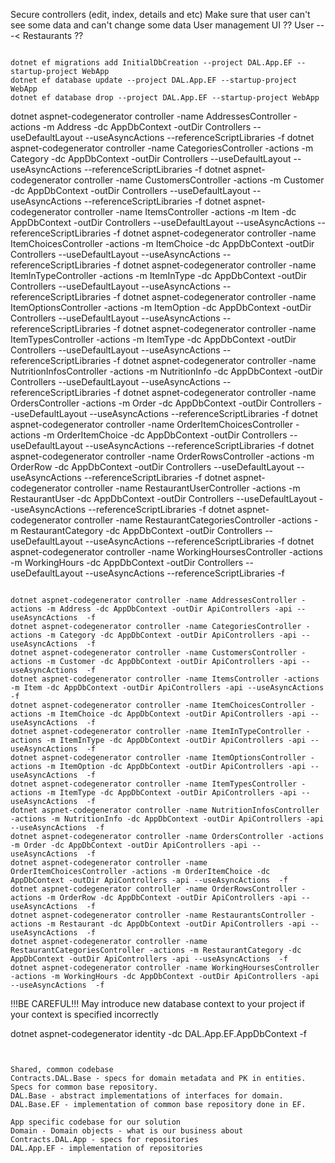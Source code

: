 

Secure controllers (edit, index, details and etc) Make sure that user can't see some data and can't change some data
User management UI ??
User ---< Restaurants ??

~~~~~~~~~~~~~~~~~~~~~~~~~~~~~~~~~

dotnet ef migrations add InitialDbCreation --project DAL.App.EF --startup-project WebApp
dotnet ef database update --project DAL.App.EF --startup-project WebApp
dotnet ef database drop --project DAL.App.EF --startup-project WebApp

~~~~~~~~~~~~~~~~~~~~~~~~~~~~~~~~~

dotnet aspnet-codegenerator controller -name AddressesController -actions -m Address -dc AppDbContext -outDir Controllers --useDefaultLayout --useAsyncActions --referenceScriptLibraries -f
dotnet aspnet-codegenerator controller -name CategoriesController -actions -m Category -dc AppDbContext -outDir Controllers --useDefaultLayout --useAsyncActions --referenceScriptLibraries -f
dotnet aspnet-codegenerator controller -name CustomersController -actions -m Customer -dc AppDbContext -outDir Controllers --useDefaultLayout --useAsyncActions --referenceScriptLibraries -f
dotnet aspnet-codegenerator controller -name ItemsController -actions -m Item -dc AppDbContext -outDir Controllers --useDefaultLayout --useAsyncActions --referenceScriptLibraries -f
dotnet aspnet-codegenerator controller -name ItemChoicesController -actions -m ItemChoice -dc AppDbContext -outDir Controllers --useDefaultLayout --useAsyncActions --referenceScriptLibraries -f
dotnet aspnet-codegenerator controller -name ItemInTypeController -actions -m ItemInType -dc AppDbContext -outDir Controllers --useDefaultLayout --useAsyncActions --referenceScriptLibraries -f
dotnet aspnet-codegenerator controller -name ItemOptionsController -actions -m ItemOption -dc AppDbContext -outDir Controllers --useDefaultLayout --useAsyncActions --referenceScriptLibraries -f
dotnet aspnet-codegenerator controller -name ItemTypesController -actions -m ItemType -dc AppDbContext -outDir Controllers --useDefaultLayout --useAsyncActions --referenceScriptLibraries -f
dotnet aspnet-codegenerator controller -name NutritionInfosController -actions -m NutritionInfo -dc AppDbContext -outDir Controllers --useDefaultLayout --useAsyncActions --referenceScriptLibraries -f
dotnet aspnet-codegenerator controller -name OrdersController -actions -m Order -dc AppDbContext -outDir Controllers --useDefaultLayout --useAsyncActions --referenceScriptLibraries -f
dotnet aspnet-codegenerator controller -name OrderItemChoicesController -actions -m OrderItemChoice -dc AppDbContext -outDir Controllers --useDefaultLayout --useAsyncActions --referenceScriptLibraries -f
dotnet aspnet-codegenerator controller -name OrderRowsController -actions -m OrderRow -dc AppDbContext -outDir Controllers --useDefaultLayout --useAsyncActions --referenceScriptLibraries -f
dotnet aspnet-codegenerator controller -name RestaurantUserController -actions -m RestaurantUser -dc AppDbContext -outDir Controllers --useDefaultLayout --useAsyncActions --referenceScriptLibraries -f
dotnet aspnet-codegenerator controller -name RestaurantCategoriesController -actions -m RestaurantCategory -dc AppDbContext -outDir Controllers --useDefaultLayout --useAsyncActions --referenceScriptLibraries -f
dotnet aspnet-codegenerator controller -name WorkingHoursesController -actions -m WorkingHours -dc AppDbContext -outDir Controllers --useDefaultLayout --useAsyncActions --referenceScriptLibraries -f

~~~~~~~~~~~~~~~~~~~~~~~~~~~~~~~~~

dotnet aspnet-codegenerator controller -name AddressesController -actions -m Address -dc AppDbContext -outDir ApiControllers -api --useAsyncActions  -f
dotnet aspnet-codegenerator controller -name CategoriesController -actions -m Category -dc AppDbContext -outDir ApiControllers -api --useAsyncActions  -f
dotnet aspnet-codegenerator controller -name CustomersController -actions -m Customer -dc AppDbContext -outDir ApiControllers -api --useAsyncActions  -f
dotnet aspnet-codegenerator controller -name ItemsController -actions -m Item -dc AppDbContext -outDir ApiControllers -api --useAsyncActions  -f
dotnet aspnet-codegenerator controller -name ItemChoicesController -actions -m ItemChoice -dc AppDbContext -outDir ApiControllers -api --useAsyncActions  -f
dotnet aspnet-codegenerator controller -name ItemInTypeController -actions -m ItemInType -dc AppDbContext -outDir ApiControllers -api --useAsyncActions  -f
dotnet aspnet-codegenerator controller -name ItemOptionsController -actions -m ItemOption -dc AppDbContext -outDir ApiControllers -api --useAsyncActions  -f
dotnet aspnet-codegenerator controller -name ItemTypesController -actions -m ItemType -dc AppDbContext -outDir ApiControllers -api --useAsyncActions  -f
dotnet aspnet-codegenerator controller -name NutritionInfosController -actions -m NutritionInfo -dc AppDbContext -outDir ApiControllers -api --useAsyncActions  -f
dotnet aspnet-codegenerator controller -name OrdersController -actions -m Order -dc AppDbContext -outDir ApiControllers -api --useAsyncActions  -f
dotnet aspnet-codegenerator controller -name OrderItemChoicesController -actions -m OrderItemChoice -dc AppDbContext -outDir ApiControllers -api --useAsyncActions  -f
dotnet aspnet-codegenerator controller -name OrderRowsController -actions -m OrderRow -dc AppDbContext -outDir ApiControllers -api --useAsyncActions  -f
dotnet aspnet-codegenerator controller -name RestaurantsController -actions -m Restaurant -dc AppDbContext -outDir ApiControllers -api --useAsyncActions  -f
dotnet aspnet-codegenerator controller -name RestaurantCategoriesController -actions -m RestaurantCategory -dc AppDbContext -outDir ApiControllers -api --useAsyncActions  -f
dotnet aspnet-codegenerator controller -name WorkingHoursesController -actions -m WorkingHours -dc AppDbContext -outDir ApiControllers -api --useAsyncActions  -f

~~~~~~~~~~~~~~~~~~~~~~~~~~~~~~~~~
!!!BE CAREFUL!!! May introduce new database context to your project if your context is specified incorrectly

dotnet aspnet-codegenerator identity -dc DAL.App.EF.AppDbContext -f
 
 ~~~~~~~~~~~~~~~~~~~~~~~~~~~~~~~~~


Shared, common codebase
Contracts.DAL.Base - specs for domain metadata and PK in entities. Specs for common base repository.
DAL.Base - abstract implementations of interfaces for domain.
DAL.Base.EF - implementation of common base repository done in EF.

App specific codebase for our solution
Domain - Domain objects - what is our business about
Contracts.DAL.App - specs for repositories
DAL.App.EF - implementation of repositories